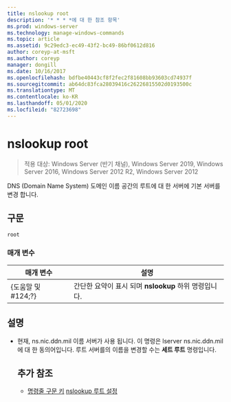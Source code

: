 ```yaml
---
title: nslookup root
description: '* * * *에 대 한 참조 항목'
ms.prod: windows-server
ms.technology: manage-windows-commands
ms.topic: article
ms.assetid: 9c29edc3-ec49-43f2-bc49-86bf0612d816
author: coreyp-at-msft
ms.author: coreyp
manager: dongill
ms.date: 10/16/2017
ms.openlocfilehash: bdfbe40443cf8f2fec2f81608bb93603cd74937f
ms.sourcegitcommit: ab64dc83fca28039416c26226815502d0193500c
ms.translationtype: MT
ms.contentlocale: ko-KR
ms.lasthandoff: 05/01/2020
ms.locfileid: "82723698"
---
```

# <a name="nslookup-root"></a>nslookup root

> 적용 대상: Windows Server (반기 채널), Windows Server 2019, Windows Server 2016, Windows Server 2012 R2, Windows Server 2012

DNS (Domain Name System) 도메인 이름 공간의 루트에 대 한 서버에 기본 서버를 변경 합니다.
## <a name="syntax"></a>구문
```
root 
```
### <a name="parameters"></a>매개 변수

|    매개 변수    |                      설명                      |
|-----------------|-------------------------------------------------------|
| {도움말 및 #124;?} | 간단한 요약이 표시 되며 **nslookup** 하위 명령입니다. |

## <a name="remarks"></a>설명
- 현재, ns.nic.ddn.mil 이름 서버가 사용 됩니다. 이 명령은 lserver ns.nic.ddn.mil에 대 한 동의어입니다. 루트 서버를의 이름을 변경할 수는 **세트 루트** 명령입니다.
  ## <a name="additional-references"></a>추가 참조
  - [명령줄 구문 키](command-line-syntax-key.md)
  [nslookup 루트 설정](nslookup-set-root.md)
